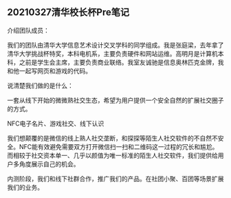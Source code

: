 ## 20210327清华校长杯Pre笔记



介绍团队成员：

我们的团队由清华大学信息艺术设计交叉学科的同学组成。我是张庭梁，去年拿了清华大学挑战杯特奖，本科电机系，主要负责硬件和网站运维。高明月是计算机本科，之前是学生会主席，主要负责商业联络。我室友诚驰是信息奥林匹克金牌，我和他一起写网页和游戏的代码。



说清楚我们做的是什么：

一套从线下开始的微微熟社交生态，希望为用户提供一个安全自然的扩展社交圈子的方式。

NFC电子名片、游戏社交、线下认识

我们想颠覆的是微信的线上熟人社交垄断，和探探等陌生人社交软件的不自然不安全。NFC能有效避免需要双方打开微信扫一扫和二维码这一过程的冗长和尴尬。而相较于社交资本单一、几乎以颜值为唯一标准的陌生人社交软件，我们提供给用户多角度展示自己的机会。

内测阶段，我们和线下社群合作，推广我们的产品。在社团小聚、百团等场景扩展我们的业务。